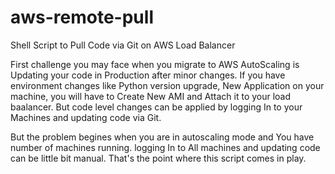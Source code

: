 # aws-remote-pull
Shell Script to Pull Code via Git on AWS Load Balancer

First challenge you may face when you migrate to AWS AutoScaling is Updating your code in Production after minor changes.
If you have environment changes like Python version upgrade, New Application on your machine, you will have to Create New AMI and Attach it to your load baalancer. But code level changes can be applied by logging In to your Machines and updating code via Git.

But the problem begines when you are in autoscaling mode and You have number of machines running. logging In to All machines and updating code can be little bit manual. That's the point where this script comes in play.
